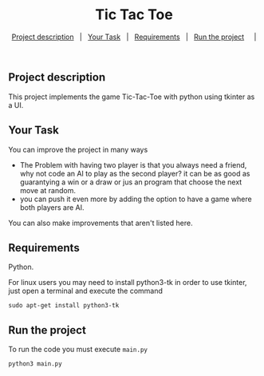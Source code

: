<h1 align="center">Tic Tac Toe</h1>

<p align="center">
  <a href="#project-description">Project description</a>   |  
  <a href="#your-task">Your Task</a>   |  
  <a href="#requirements">Requirements</a>   |  
  <a href="#run-the-project">Run the project</a>     |
</p>

<br>



## Project description
This project implements the game Tic-Tac-Toe with python using tkinter as a UI.

## Your Task
You can improve the project in many ways

* The Problem with having two player is that you always need a friend, why not code an AI to play as the second player? it can be as good as guarantying a win or a draw or jus an program that choose the next move at random.
* you can push it even more by adding the option to have a game where both players are AI.

You can also make improvements that aren't listed here.

## Requirements
Python.

For linux  users you may need to install python3-tk in order to use tkinter, just open a terminal and execute the command
```
sudo apt-get install python3-tk
```

## Run the project
To run the code you must execute `main.py`
```
python3 main.py
```

